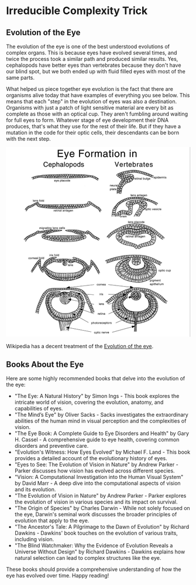 # Irreducible Complexity Trick

## Evolution of the Eye

The evolution of the eye is one of the best understood evolutions of complex organs.  This is because eyes have evolved several times, and twice the process took a similar path and produced similar results. Yes, cephalopods have better eyes than vertebrates because they don't have our blind spot,  but we both ended up with fluid filled eyes with most of the same parts.

What helped us piece together eye evolution is the fact that there are organisms alive today that have examples of everything you see below. This means that each "step" in the evolution of eyes was also a destination.   Organisms with just a patch of light sensitive material are every bit as complete as those with an optical cup. They aren't fumbling around waiting for full eyes to form. Whatever stage of eye development their DNA produces,  that's what they use for the rest of their life. But if they have a mutation in the code for their optic cells, their descendants can be born with the next step.

![](irreducible-complexity_img1.jpg)

Wikipedia has a decent treatment of the [Evolution of the eye](https://en.wikipedia.org/wiki/Evolution_of_the_eye?fbclid=IwY2xjawIe6CNleHRuA2FlbQIxMAABHcQdo9HRuj7GywBmJwVe7B68ziuv3K6lzlGFvtgJaDXagBlkOhQCvS-9yw_aem_SDgpUJtP-X0_C4aU3rRd1A).

## Books About the Eye

Here are some highly recommended books that delve into the evolution of the eye:

* "The Eye: A Natural History" by Simon Ings - This book explores the intricate world of vision, covering the evolution, anatomy, and capabilities of eyes.
* "The Mind’s Eye" by Oliver Sacks - Sacks investigates the extraordinary abilities of the human mind in visual perception and the complexities of vision.
* "The Eye Book: A Complete Guide to Eye Disorders and Health" by Gary H. Cassel - A comprehensive guide to eye health, covering common disorders and preventive care.
* "Evolution's Witness: How Eyes Evolved" by Michael F. Land - This book provides a detailed account of the evolutionary history of eyes.
* "Eyes to See: The Evolution of Vision in Nature" by Andrew Parker - Parker discusses how vision has evolved across different species.
* "Vision: A Computational Investigation into the Human Visual System" by David Marr - A deep dive into the computational aspects of vision and its evolution.
* "The Evolution of Vision in Nature" by Andrew Parker - Parker explores the evolution of vision in various species and its impact on survival.
* "The Origin of Species" by Charles Darwin - While not solely focused on the eye, Darwin's seminal work discusses the broader principles of evolution that apply to the eye.
* "The Ancestor's Tale: A Pilgrimage to the Dawn of Evolution" by Richard Dawkins - Dawkins' book touches on the evolution of various traits, including vision.
* "The Blind Watchmaker: Why the Evidence of Evolution Reveals a Universe Without Design" by Richard Dawkins - Dawkins explains how natural selection can lead to complex structures like the eye.

These books should provide a comprehensive understanding of how the eye has evolved over time. Happy reading! 

